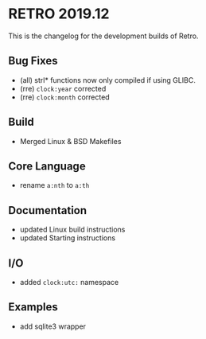 # RETRO 2019.12

This is the changelog for the development builds of Retro.

## Bug Fixes

- (all) strl* functions now only compiled if using GLIBC.
- (rre) `clock:year` corrected
- (rre) `clock:month` corrected

## Build

- Merged Linux & BSD Makefiles

## Core Language

- rename `a:nth` to `a:th`

## Documentation

- updated Linux build instructions
- updated Starting instructions

## I/O

- added `clock:utc:` namespace

## Examples

- add sqlite3 wrapper
